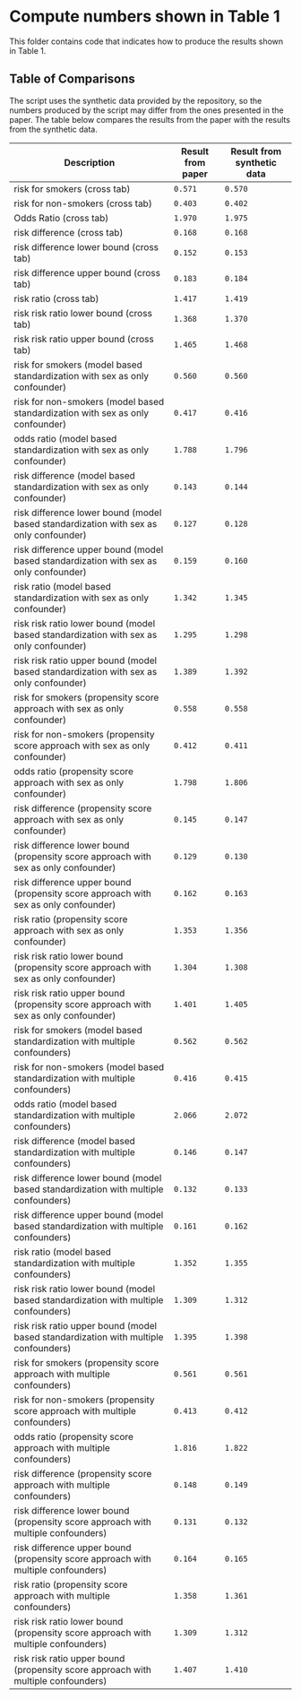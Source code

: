 # Compute numbers shown in Table 1

This folder contains code that indicates how to produce the results shown in Table 1.

## Table of Comparisons

The script uses the synthetic data provided by the repository, so the numbers produced by the script may differ from the ones presented in the paper. The table below compares the results from the paper with the results from the synthetic data.

| Description | Result from paper | Result from synthetic data | 
| ------------| --------------------- | -------------------------- | 
| risk for smokers (cross tab) | `0.571` | `0.570` | 
| risk for non-smokers (cross tab) | `0.403` | `0.402` | 
| Odds Ratio (cross tab) | `1.970` | `1.975` | 
| risk difference (cross tab) | `0.168` | `0.168` | 
| risk difference lower bound (cross tab) | `0.152` | `0.153` | 
| risk difference upper bound (cross tab) | `0.183` | `0.184` | 
| risk ratio (cross tab) | `1.417` | `1.419` | 
| risk risk ratio lower bound (cross tab) | `1.368` | `1.370` | 
| risk risk ratio upper bound (cross tab) | `1.465` | `1.468` | 
| risk for smokers (model based standardization with sex as only confounder) | `0.560` | `0.560` | 
| risk for non-smokers (model based standardization with sex as only confounder) | `0.417` | `0.416` | 
| odds ratio (model based standardization with sex as only confounder) | `1.788` | `1.796` | 
| risk difference (model based standardization with sex as only confounder) | `0.143` | `0.144` | 
| risk difference lower bound (model based standardization with sex as only confounder) | `0.127` | `0.128` | 
| risk difference upper bound (model based standardization with sex as only confounder) | `0.159` | `0.160` | 
| risk ratio (model based standardization with sex as only confounder) | `1.342` | `1.345` | 
| risk risk ratio lower bound (model based standardization with sex as only confounder) | `1.295` | `1.298` | 
| risk risk ratio upper bound (model based standardization with sex as only confounder) | `1.389` | `1.392` | 
| risk for smokers (propensity score approach with sex as only confounder) | `0.558` | `0.558` | 
| risk for non-smokers (propensity score approach with sex as only confounder) | `0.412` | `0.411` | 
| odds ratio (propensity score approach with sex as only confounder) | `1.798` | `1.806` | 
| risk difference (propensity score approach with sex as only confounder) | `0.145` | `0.147` | 
| risk difference lower bound (propensity score approach with sex as only confounder) | `0.129` | `0.130` | 
| risk difference upper bound (propensity score approach with sex as only confounder) | `0.162` | `0.163` | 
| risk ratio (propensity score approach with sex as only confounder) | `1.353` | `1.356` | 
| risk risk ratio lower bound (propensity score approach with sex as only confounder) | `1.304` | `1.308` | 
| risk risk ratio upper bound (propensity score approach with sex as only confounder) | `1.401` | `1.405` | 
| risk for smokers (model based standardization with multiple confounders) | `0.562` | `0.562` | 
| risk for non-smokers (model based standardization with multiple confounders) | `0.416` | `0.415` | 
| odds ratio (model based standardization with multiple confounders) | `2.066` | `2.072` | 
| risk difference (model based standardization with multiple confounders) | `0.146` | `0.147` | 
| risk difference lower bound (model based standardization with multiple confounders) | `0.132` | `0.133` | 
| risk difference upper bound (model based standardization with multiple confounders) | `0.161` | `0.162` | 
| risk ratio (model based standardization with multiple confounders) | `1.352` | `1.355` | 
| risk risk ratio lower bound (model based standardization with multiple confounders) | `1.309` | `1.312` | 
| risk risk ratio upper bound (model based standardization with multiple confounders) | `1.395` | `1.398` | 
| risk for smokers (propensity score approach with multiple confounders) | `0.561` | `0.561` | 
| risk for non-smokers (propensity score approach with multiple confounders) | `0.413` | `0.412` | 
| odds ratio (propensity score approach with multiple confounders) | `1.816` | `1.822` | 
| risk difference (propensity score approach with multiple confounders) | `0.148` | `0.149` | 
| risk difference lower bound (propensity score approach with multiple confounders) | `0.131` | `0.132` | 
| risk difference upper bound (propensity score approach with multiple confounders) | `0.164` | `0.165` | 
| risk ratio (propensity score approach with multiple confounders) | `1.358` | `1.361` | 
| risk risk ratio lower bound (propensity score approach with multiple confounders) | `1.309` | `1.312` | 
| risk risk ratio upper bound (propensity score approach with multiple confounders) | `1.407` | `1.410` | 

